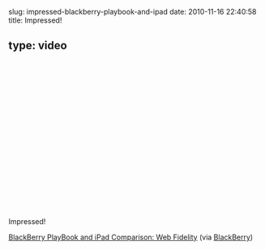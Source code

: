 slug: impressed-blackberry-playbook-and-ipad
date: 2010-11-16 22:40:58
title: Impressed!

 
type: video
---

<object width="480" height="295"><param name="movie" value="http://www.youtube.com/v/s72rGDUn2uo?fs=1"></param><param name="allowFullScreen" value="true"></param><param name="allowscriptaccess" value="always"></param><embed src="http://www.youtube.com/v/s72rGDUn2uo?fs=1" type="application/x-shockwave-flash" width="480" height="295" allowscriptaccess="always" allowfullscreen="true"></embed></object>

Impressed!

 [BlackBerry PlayBook and iPad Comparison: Web Fidelity](http://www.youtube.com/watch?v=s72rGDUn2uo&feature=player_embedded) (via [BlackBerry](http://youtube.com/user/BlackBerry))
